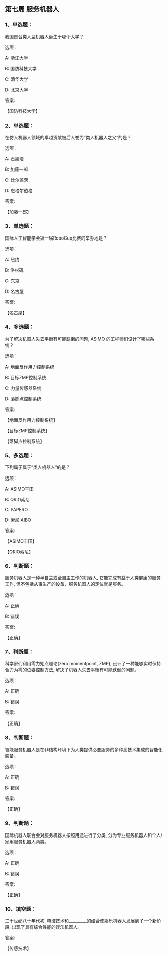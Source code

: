 ## 第七周 服务机器人

### 1、单选题：

我国首台类人型机器人诞生于哪个大学？‌

选项：

A: 浙江大学

B: 国防科技大学

C: 清华大学

D: 北京大学

答案:

【国防科技大学】

### 2、单选题：

在仿人机器人领域的卓越贡献被后人誉为”类人机器人之父”的是？‌

选项：

A: 石黑浩

B: 加藤一郎

C: 比尔盖茨

D: 恩格尔伯格

答案:

【加藤一郎】

### 3、单选题：

国际人工智能学会第一届RoboCup比赛的举办地是？‍

选项：

A: 纽约

B: 洛杉矶

C: 东京

D: 名古屋

答案:

【名古屋】

### 4、多选题：

为了解决机器人失去平衡有可能跌倒的问题, ASIMO 的工程师们设计了哪些系统？

选项：

A: 地面反作用力控制系统

B: 目标ZMP控制系统

C: 力量传感器系统

D: 落脚点控制系统

答案:

【地面反作用力控制系统】

【目标ZMP控制系统】

【落脚点控制系统】

### 5、多选题：

下列属于属于”类人机器人”的是？

选项：

A: ASIMO丰田

B: QRIO索尼

C: PAPERO

D: 索尼 AIBO

答案:

【ASIMO丰田】

【QRIO索尼】

### 6、判断题：

‌服务机器人是一种半自主或全自主工作的机器人, 它能完成有益于人类健康的服务工作, 但不包括从事生产的设备，服务机器人的定位就是服务。 ‌‌‌

选项：

A: 正确

B: 错误

答案:

【正确】

### 7、判断题：

‍科学家们利用零力矩点理论(zero momentpoint, ZMP), 设计了一种能够实时保持合力为零的位姿控制方法, 解决了机器人失去平衡有可能跌倒的问题。

选项：

A: 正确

B: 错误

答案:

【正确】

### 8、判断题：

智能服务机器人是在非结构环境下为人类提供必要服务的多种高技术集成的智能化装备。

选项：

A: 正确

B: 错误

答案:

【正确】

### 9、判断题：

‌国际机器人联合会对服务机器人按照用途进行了分类, 分为专业服务机器人和个人/家用服务机器人两类。

选项：

A: 正确

B: 错误

答案:

【正确】

### 10、填空题：

二十世纪八十年代初, 电控技术和_________的结合使娱乐机器人发展到了一个新阶段, 出现了具有综合性能的娱乐机器人。​

答案:

【传感技术】